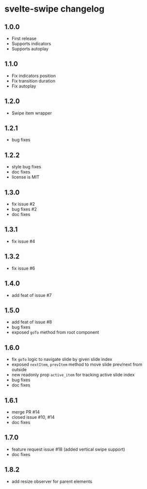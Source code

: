 # svelte-swipe changelog

## 1.0.0

- First release
- Supports indicators
- Supports autoplay

## 1.1.0

- Fix indicators position
- Fix transition duration
- Fix autoplay

## 1.2.0

- Swipe item wrapper

## 1.2.1

- bug fixes

## 1.2.2

- style bug fixes
- doc fixes
- license is MIT

## 1.3.0

- fix issue #2
- bug fixes #2
- doc fixes

## 1.3.1

- fix issue #4

## 1.3.2

- fix issue #6

## 1.4.0

- add feat of issue #7

## 1.5.0

- add feat of issue #8
- bug fixes
- exposed `goTo` method from root component

## 1.6.0

- fix `goTo` logic to navigate slide by given slide index
- exposed `nextItem`, `prevItem` method to move slide prev/next from outside
- new readonly prop `active_item` for tracking active slide index
- bug fixes
- doc fixes

## 1.6.1

- merge PR #14
- closed issue #10, #14
- doc fixes

## 1.7.0

- feature request issue #18 (added vertical swipe support)
- doc fixes

## 1.8.2

- add resize observer for parent elements

